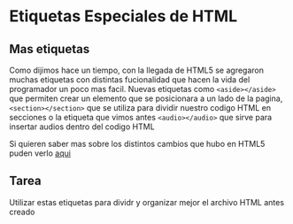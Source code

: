 # Etiquetas Especiales de HTML

## Mas etiquetas

Como dijimos hace un tiempo, con la llegada de HTML5 se agregaron muchas etiquetas con distintas fucionalidad que hacen la vida del programador un poco mas facil.
Nuevas etiquetas como ```<aside></aside>``` que permiten crear un elemento que se posicionara a un lado de la pagina, ```<section></section>``` que se utiliza para dividir nuestro codigo HTML en secciones o la etiqueta que vimos antes ```<audio></audio>``` que sirve para insertar audios dentro del codigo HTML

Si quieren saber mas sobre los distintos cambios que hubo en HTML5 puden verlo [aqui](https://es.wikipedia.org/wiki/HTML5)

## Tarea

Utilizar estas etiquetas para dividr y organizar mejor el archivo HTML antes creado
